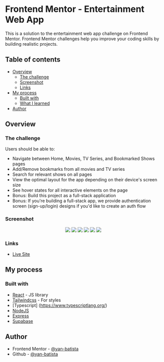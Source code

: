 # Frontend Mentor - Entertainment Web App

This is a solution to the entertainment web app challenge on Frontend Mentor. Frontend Mentor challenges help you improve your coding skills by building realistic projects.

## Table of contents

- [Overview](#overview)
  - [The challenge](#the-challenge)
  - [Screenshot](#screenshot)
  - [Links](#links)
- [My process](#my-process)
  - [Built with](#built-with)
  - [What I learned](#what-i-learned)
- [Author](#author)

## Overview

### The challenge

Users should be able to:

- Navigate between Home, Movies, TV Series, and Bookmarked Shows pages
- Add/Remove bookmarks from all movies and TV series
- Search for relevant shows on all pages
- View the optimal layout for the app depending on their device's screen size
- See hover states for all interactive elements on the page
- Bonus: Build this project as a full-stack application
- Bonus: If you're building a full-stack app, we provide authentication screen (sign-up/login) designs if you'd like to create an auth flow

### Screenshot

<p align="center" >
  <img src="./screenshots/home.png" />
  <img src="./screenshots/bookmarked.png" />
  <img src="./screenshots/login.png" />
  <img src="./screenshots/home_mobile.png" />
  <img src="./screenshots/bookmarked_mobile.png" />
  <img src="./screenshots/login_mobile.png" />
</p>

### Links

- [Live Site](https://entertainment-web-app-seven-kappa.vercel.app/)

## My process

### Built with

- [React](https://reactjs.org/) - JS library
- [Tailwindcss](https://tailwindcss.com/) - For styles
- [Typescript] (https://www.typescriptlang.org/)
- [NodeJS](https://nodejs.org/en)
- [Express](https://expressjs.com/)
- [Supabase](https://supabase.com/)

## Author

- Frontend Mentor - [@yan-batista](https://www.frontendmentor.io/profile/yan-batista-1326)
- Github - [@yan-batista](https://github.com/yan-batista)
